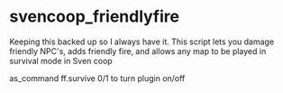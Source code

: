 # svencoop_friendlyfire
Keeping this backed up so I always have it. This script lets you damage friendly NPC's, adds friendly fire, and allows any map to be played in survival mode in Sven coop

as_command ff.survive 0/1 to turn plugin on/off
